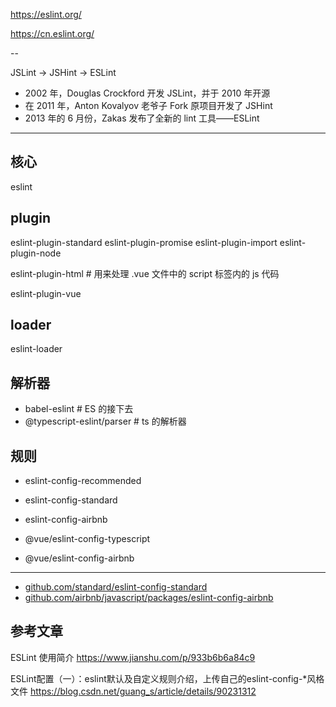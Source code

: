 https://eslint.org/

https://cn.eslint.org/

--

JSLint -> JSHint -> ESLint

* 2002 年，Douglas Crockford 开发 JSLint，并于 2010 年开源
* 在 2011 年，Anton Kovalyov 老爷子 Fork 原项目开发了 JSHint
* 2013 年的 6 月份，Zakas 发布了全新的 lint 工具——ESLint

---

## 核心

eslint

## plugin

eslint-plugin-standard
eslint-plugin-promise
eslint-plugin-import
eslint-plugin-node

eslint-plugin-html # 用来处理 .vue 文件中的 script 标签内的 js 代码

eslint-plugin-vue

## loader

eslint-loader

## 解析器

* babel-eslint # ES 的接下去
* @typescript-eslint/parser # ts 的解析器

## 规则

* eslint-config-recommended
* eslint-config-standard
* eslint-config-airbnb

* @vue/eslint-config-typescript
* @vue/eslint-config-airbnb

---

* [github.com/standard/eslint-config-standard](https://github.com/standard/eslint-config-standard/blob/master/eslintrc.json)
* [github.com/airbnb/javascript/packages/eslint-config-airbnb](https://github.com/airbnb/javascript/blob/master/packages/eslint-config-airbnb/README.md)

## 参考文章

ESLint 使用简介 https://www.jianshu.com/p/933b6b6a84c9

ESLint配置（一）：eslint默认及自定义规则介绍，上传自己的eslint-config-*风格文件 https://blog.csdn.net/guang_s/article/details/90231312